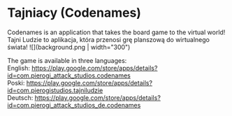 # Tajniacy (Codenames)

Codenames is an application that takes the board game to the virtual world!  
Tajni Ludzie to aplikacja, która przenosi grę planszową do wirtualnego świata!
![](background.png | width="300")

The game is available in three languages:  
English: https://play.google.com/store/apps/details?id=com.pierogi_attack_studios.codenames  
Poski: https://play.google.com/store/apps/details?id=com.pierogistudios.tajniludzie  
Deutsch: https://play.google.com/store/apps/details?id=com.pierogi_attack_studios_de.codenames  

